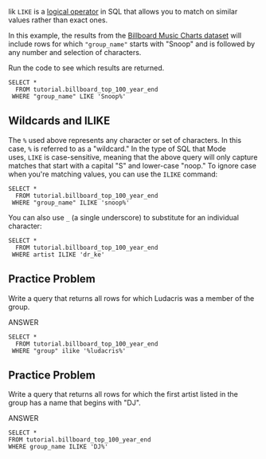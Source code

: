 lik
`LIKE` is a [logical operator](https://mode.com/sql-tutorial/sql-logical-operators) in SQL that allows you to match on similar values rather than exact ones.

In this example, the results from the [Billboard Music Charts dataset](https://mode.com/sql-tutorial/sql-logical-operators#about-this-dataset) will include rows for which `"group_name"` starts with "Snoop" and is followed by any number and selection of characters.

Run the code to see which results are returned.

```
SELECT *
  FROM tutorial.billboard_top_100_year_end
 WHERE "group_name" LIKE 'Snoop%'
```

## [](https://mode.com/sql-tutorial/sql-like#wildcards-and-ilike)Wildcards and ILIKE

The `%` used above represents any character or set of characters. In this case, `%` is referred to as a "wildcard." In the type of SQL that Mode uses, `LIKE` is case-sensitive, meaning that the above query will only capture matches that start with a capital "S" and lower-case "noop." To ignore case when you're matching values, you can use the `ILIKE` command:

```
SELECT *
  FROM tutorial.billboard_top_100_year_end
 WHERE "group_name" ILIKE 'snoop%'
```

You can also use `_` (a single underscore) to substitute for an individual character:

```
SELECT *
  FROM tutorial.billboard_top_100_year_end
 WHERE artist ILIKE 'dr_ke'
```

## Practice Problem

Write a query that returns all rows for which Ludacris was a member of the group.

ANSWER
```
SELECT *
  FROM tutorial.billboard_top_100_year_end
 WHERE "group" ilike '%ludacris%'
```

## Practice Problem

Write a query that returns all rows for which the first artist listed in the group has a name that begins with "DJ".

ANSWER
```
SELECT * 
FROM tutorial.billboard_top_100_year_end
WHERE group_name ILIKE 'DJ%'
```
